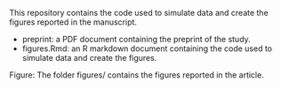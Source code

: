 This repository contains the code used to simulate data and create the figures reported in the manuscript.

- preprint: a PDF document containing the preprint of the study.
- figures.Rmd: an R markdown document containing the code used to simulate data and create the figures.

Figure:
The folder figures/ contains the figures reported in the article.
